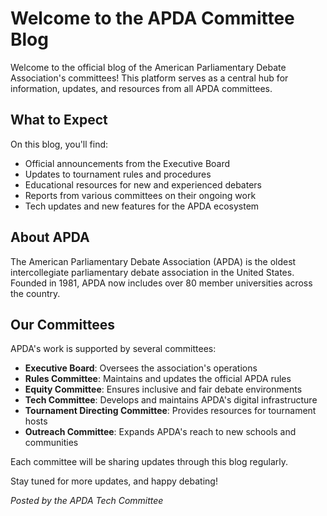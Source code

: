 # Welcome to the APDA Committee Blog

Welcome to the official blog of the American Parliamentary Debate Association's committees! This platform serves as a central hub for information, updates, and resources from all APDA committees.

## What to Expect

On this blog, you'll find:

- Official announcements from the Executive Board
- Updates to tournament rules and procedures
- Educational resources for new and experienced debaters
- Reports from various committees on their ongoing work
- Tech updates and new features for the APDA ecosystem

## About APDA

The American Parliamentary Debate Association (APDA) is the oldest intercollegiate parliamentary debate association in the United States. Founded in 1981, APDA now includes over 80 member universities across the country.

## Our Committees

APDA's work is supported by several committees:

- **Executive Board**: Oversees the association's operations
- **Rules Committee**: Maintains and updates the official APDA rules
- **Equity Committee**: Ensures inclusive and fair debate environments
- **Tech Committee**: Develops and maintains APDA's digital infrastructure
- **Tournament Directing Committee**: Provides resources for tournament hosts
- **Outreach Committee**: Expands APDA's reach to new schools and communities

Each committee will be sharing updates through this blog regularly.

Stay tuned for more updates, and happy debating!

*Posted by the APDA Tech Committee*
